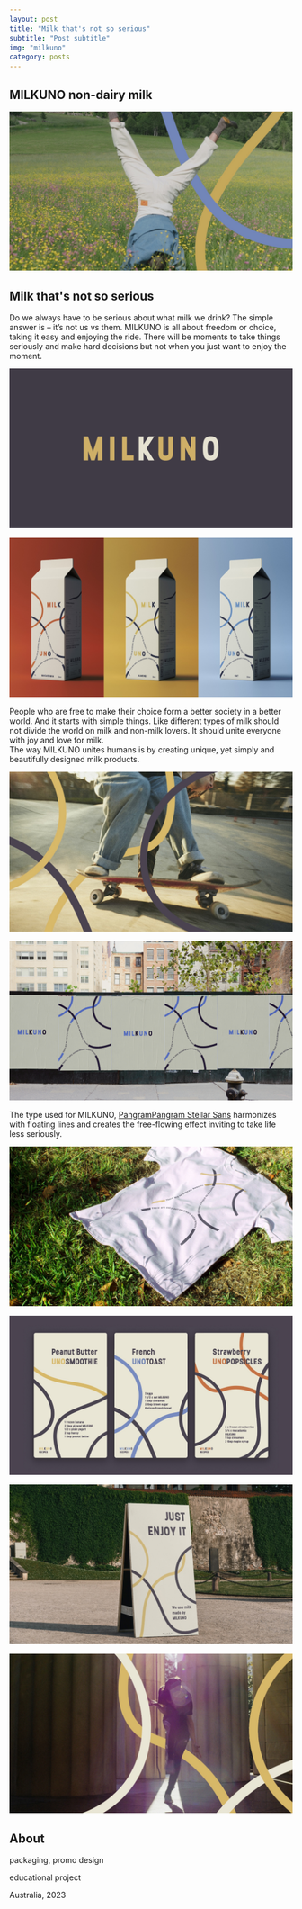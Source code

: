 ```yaml
---
layout: post
title: "Milk that's not so serious"
subtitle: "Post subtitle"
img: "milkuno"
category: posts
---
```



## MILKUNO non-dairy milk

![milkuno](/img/milkuno-1.jpg)

## Milk that's not so serious

<span class="half-content">Do we always have to be serious about what milk we drink? The simple answer is – it’s not us vs them. 
MILKUNO is all about freedom or choice, taking it easy and enjoying the ride. 
There will be moments to take things seriously and make hard decisions but not when you just want to enjoy the moment.

![milkuno](/img/milkuno-logo.gif)

![milkuno](/img/milkuno-2.jpg)

<span class="half-content">People who are free to make their choice form a better society in a better world. 
And it starts with simple things. Like different types of milk should not divide the world on milk and non-milk lovers. 
It should unite everyone with joy and love for milk.<br/>
The way MILKUNO unites humans is by creating unique, yet simply and beautifully designed milk products.

![milkuno](/img/milkuno-4.jpg)

![milkuno](/img/milkuno-3.jpg)

<span class="half-content">The type used for MILKUNO, [PangramPangram Stellar Sans](https://pangrampangram.com/products/stellar-sans) 
harmonizes with floating lines and creates the free-flowing effect inviting to take life less seriously.

![milkuno](/img/milkuno-6.jpg)

![milkuno](/img/milkuno-5.jpg)

![milkuno](/img/milkuno-7.jpg)

![milkuno](/img/milkuno-8.jpg)

## About

packaging, promo design

educational project

Australia, 2023